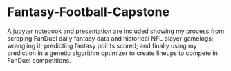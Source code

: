# Fantasy-Football-Capstone

A jupyter notebook and presentation are included showing my process from scraping FanDuel daily fantasy data and historical NFL player gamelogs; wrangling it; predicting fantasy points scored; and finally using my prediction in a genetic algorithm optimizer to create lineups to compete in FanDuel competitions.

